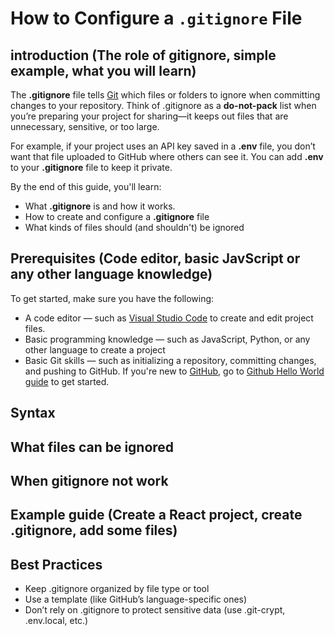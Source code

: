 # How to Configure a `.gitignore` File

## introduction (The role of gitignore, simple example, what you will learn)
The **.gitignore** file tells [Git](https://git-scm.com/) which files or folders to ignore when committing changes to your repository. Think of .gitignore as a **do-not-pack** list when you’re preparing your project for sharing—it keeps out files that are unnecessary, sensitive, or too large.

For example, if your project uses an API key saved in a **.env** file, you don’t want that file uploaded to GitHub where others can see it. You can add **.env** to your **.gitignore** file to keep it private.

By the end of this guide, you'll learn:
- What **.gitignore** is and how it works.
- How to create and configure a **.gitignore** file
- What kinds of files should (and shouldn't) be ignored

## Prerequisites (Code editor, basic JavScript or any other language knowledge)
To get started, make sure you have the following:
- A code editor — such as [Visual Studio Code](https://code.visualstudio.com/) to create and edit project files.
- Basic programming knowledge — such as JavaScript, Python, or any other language to create a project
- Basic Git skills — such as initializing a repository, committing changes, and pushing to GitHub. If you're new to [GitHub](https://docs.github.com/en/get-started/start-your-journey/about-github-and-git), go to [Github Hello World guide](https://docs.github.com/en/get-started/start-your-journey/hello-world#introduction) to get started.

## Syntax

## What files can be ignored

## When gitignore not work

## Example guide (Create a React project, create .gitignore, add some files)

## Best Practices
- Keep .gitignore organized by file type or tool
- Use a template (like GitHub’s language-specific ones)
- Don’t rely on .gitignore to protect sensitive data (use .git-crypt, .env.local, etc.)